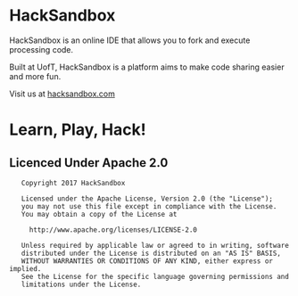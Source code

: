 # HackSandbox
HackSandbox is an online IDE that allows you to fork and execute 
processing code.

Built at UofT, HackSandbox is a platform aims to make code sharing easier and more fun.

Visit us at [hacksandbox.com](http://hacksandbox.com)

# Learn, Play, Hack!

## Licenced Under Apache 2.0
```
   Copyright 2017 HackSandbox

   Licensed under the Apache License, Version 2.0 (the "License");
   you may not use this file except in compliance with the License.
   You may obtain a copy of the License at

     http://www.apache.org/licenses/LICENSE-2.0

   Unless required by applicable law or agreed to in writing, software
   distributed under the License is distributed on an "AS IS" BASIS,
   WITHOUT WARRANTIES OR CONDITIONS OF ANY KIND, either express or implied.
   See the License for the specific language governing permissions and
   limitations under the License.
```